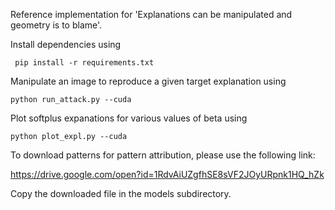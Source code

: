 Reference implementation for 'Explanations can be manipulated and geometry is to blame'.

Install dependencies using
     
     pip install -r requirements.txt 

Manipulate an image to reproduce a given target explanation using
    
    python run_attack.py --cuda

Plot softplus expanations for various values of beta using

    python plot_expl.py --cuda 
    
To download patterns for pattern attribution, please use the following link:

https://drive.google.com/open?id=1RdvAiUZgfhSE8sVF2JOyURpnk1HQ_hZk

Copy the downloaded file in the models subdirectory. 
